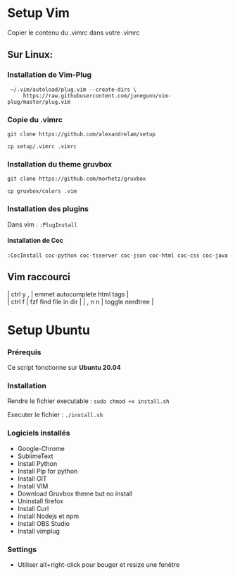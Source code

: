 # Setup Vim

Copier le contenu du .vimrc dans votre .vimrc

## Sur Linux:

### Installation de Vim-Plug

```
 ~/.vim/autoload/plug.vim --create-dirs \
     https://raw.githubusercontent.com/junegunn/vim-plug/master/plug.vim
```

### Copie du .vimrc

`git clone https://github.com/alexandrelam/setup`

`cp setup/.vimrc .vimrc`

### Installation du theme gruvbox


`git clone https://github.com/morhetz/gruvbox`

`cp gruvbox/colors .vim`

### Installation des plugins

Dans vim : `:PlugInstall`

#### Installation de Coc

`:CocInstall coc-python coc-tsserver coc-json coc-html coc-css coc-java`

## Vim raccourci

| ctrl y ,  | emmet autocomplete html tags |   
| ctrl f    | fzf find file in dir         |
| , n n     | toggle nerdtree              |

# Setup Ubuntu

### Prérequis

Ce script fonctionne sur **Ubuntu 20.04**

### Installation

Rendre le fichier executable : `sudo chmod +x install.sh`

Executer le fichier : `./install.sh`

### Logiciels installés

* Google-Chrome
* SublimeText
* Install Python
* Install Pip for python
* Install GIT
* Install VIM
* Download Gruvbox theme but no install
* Uninstall firefox
* Install Curl
* Install Nodejs et npm
* Install OBS Studio
* Install vimplug


### Settings
* Utiliser alt+right-click pour bouger et resize une fenêtre
